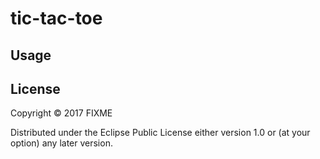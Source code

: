 # tic-tac-toe


## Usage



## License

Copyright © 2017 FIXME

Distributed under the Eclipse Public License either version 1.0 or (at
your option) any later version.
